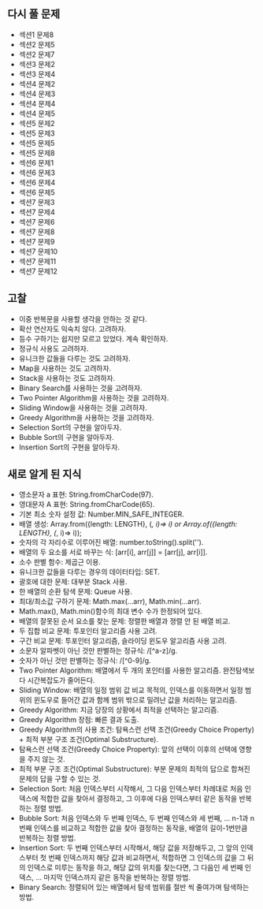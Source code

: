 ## 다시 풀 문제
* 섹션1 문제8
* 섹션2 문제5
* 섹션2 문제7
* 섹션3 문제2
* 섹션3 문제4
* 섹션4 문제2 
* 섹션4 문제3
* 섹션4 문제4
* 섹션4 문제5
* 섹션5 문제2
* 섹션5 문제3
* 섹션5 문제5
* 섹션5 문제8
* 섹션6 문제1
* 섹션6 문제3
* 섹션6 문제4
* 섹션6 문제5
* 섹션7 문제3
* 섹션7 문제4
* 섹션7 문제6 
* 섹션7 문제8
* 섹션7 문제9
* 섹션7 문제10
* 섹션7 문제11
* 섹션7 문제12

## 고찰
* 이중 반복문을 사용할 생각을 안하는 것 같다.
* 확산 연산자도 익숙치 않다. 고려하자.
* 등수 구하기는 쉽지만 모르고 있었다. 계속 확인하자.
* 정규식 사용도 고려하자.
* 유니크한 값들을 다루는 것도 고려하자.
* Map을 사용하는 것도 고려하자.
* Stack을 사용하는 것도 고려하자.
* Binary Search를 사용하는 것을 고려하자.
* Two Pointer Algorithm을 사용하는 것을 고려하자.
* Sliding Window을 사용하는 것을 고려하자.
* Greedy Algorithm을 사용하는 것을 고려하자.
* Selection Sort의 구현을 알아두자.
* Bubble Sort의 구현을 알아두자.
* Insertion Sort의 구현을 알아두자.

## 새로 알게 된 지식
* 영소문자 a 표현: String.fromCharCode(97).
* 영대문자 A 표현: String.fromCharCode(65).
* 기본 최소 숫자 설정 값: Number.MIN_SAFE_INTEGER.
* 배열 생성: Array.from({length: LENGTH}, (_, i)=> i) or Array.of({length: LENGTH}, (_, i)=> i));
* 숫자의 각 자리수로 이루어진 배열: number.toString().split('').
* 배열의 두 요소를 서로 바꾸는 식: [arr[i], arr[j]] = [arr[j], arr[i]].
* 소수 판별 함수: 제곱근 이용.
* 유니크한 값들을 다루는 경우의 데이터타입: SET.
* 괄호에 대한 문제: 대부분 Stack 사용.
* 한 배열의 순환 탐색 문제: Queue 사용.
* 최대/최소값 구하기 문제: Math.max(...arr), Math.min(...arr).
* Math.max(), Math.min()함수의 최대 변수 수가 한정되어 있다.
* 배열의 잘못된 순서 요소를 찾는 문제: 정렬한 배열과 졍렬 안 된 배열 비교.
* 두 집합 비교 문제: 투포인터 알고리즘 사용 고려. 
* 구간 비교 문제: 투포인터 알고리즘, 슬라이딩 윈도우 알고리즘 사용 고려. 
* 소문자 알파벳이 아닌 것만 판별하는 정규식: /[^a-z]/g.
* 숫자가 아닌 것만 판별하는 정규식: /[^0-9]/g.
* Two Pointer Algorithm: 배열에서 두 개의 포인터를 사용한 알고리즘. 완전탐색보다 시간복잡도가 줄어든다.
* Sliding Window: 배열의 일정 범위 값 비교 목적의, 인덱스를 이동하면서 일정 범위의 윈도우로 들어간 값과 함께 범위 밖으로 밀려난 값을 처리하는 알고리즘.
* Greedy Algorithm: 지금 당장의 상황에서 최적을 선택하는 알고리즘. 
* Greedy Algorithm 장점: 빠른 결과 도출. 
* Greedy Algorithm의 사용 조건: 탐욕스런 선택 조건(Greedy Choice Property) + 최적 부분 구조 조건(Optimal Substructure).
* 탐욕스런 선택 조건(Greedy Choice Property): 앞의 선택이 이후의 선택에 영향을 주지 않는 것.
* 최적 부분 구조 조건(Optimal Substructure): 부분 문제의 최적의 답으로 합쳐진 문제의 답을 구할 수 있는 것.
* Selection Sort: 처음 인덱스부터 시작해서, 그 다음 인덱스부터 차례대로 처음 인덱스에 적합한 값을 찾아서 결정하고, 
                  그 이후에 다음 인덱스부터 같은 동작을 반복하는 정렬 방법. 
* Bubble Sort: 처음 인덱스와 두 번째 인덱스, 두 번째 인덱스와 세 번째, ... n-1과 n번째 인덱스를 비교하고 적합한 값을 찾아 결정하는 동작을, 
               배열의 길이-1번만큼 반복하는 정렬 방법.
* Insertion Sort: 두 번째 인덱스부터 시작해서, 해당 값을 저장해두고, 그 앞의 인덱스부터 첫 번째 인덱스까지 해당 값과 비교하면서, 
                  적합하면 그 인덱스의 값을 그 뒤의 인덱스로 미루는 동작을 하고, 해당 값의 위치를 찾는다면, 
                  그 다음인 세 번째 인덱스, ... 마지막 인덱스까지 같은 동작을 반복하는 정렬 방법. 
* Binary Search: 정렬되어 있는 배열에서 탐색 범위를 절반 씩 줄여가며 탐색하는 방법. 
